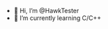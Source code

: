 - 👋 Hi, I’m @HawkTester
- 🌱 I’m currently learning C/C++

<!---
HawkTester/HawkTester is a ✨ special ✨ repository because its `README.md` (this file) appears on your GitHub profile.
You can click the Preview link to take a look at your changes.
--->
